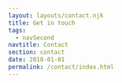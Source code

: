 ```yaml
---
layout: layouts/contact.njk
title: Get in touch
tags:
  - navSecond
navtitle: Contact
section: contact
date: 2018-01-01
permalink: /contact/index.html
---
```


